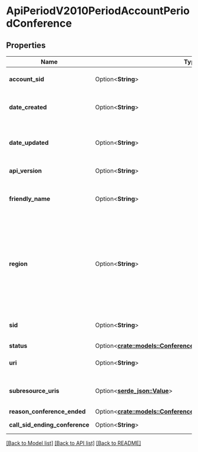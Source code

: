 # ApiPeriodV2010PeriodAccountPeriodConference

## Properties

Name | Type | Description | Notes
------------ | ------------- | ------------- | -------------
**account_sid** | Option<**String**> | The SID of the [Account](https://www.twilio.com/docs/iam/api/account) that created this Conference resource. | [optional]
**date_created** | Option<**String**> | The date and time in GMT that this resource was created specified in [RFC 2822](https://www.ietf.org/rfc/rfc2822.txt) format. | [optional]
**date_updated** | Option<**String**> | The date and time in GMT that this resource was last updated, specified in [RFC 2822](https://www.ietf.org/rfc/rfc2822.txt) format. | [optional]
**api_version** | Option<**String**> | The API version used to create this conference. | [optional]
**friendly_name** | Option<**String**> | A string that you assigned to describe this conference room. Maxiumum length is 128 characters. | [optional]
**region** | Option<**String**> | A string that represents the Twilio Region where the conference audio was mixed. May be `us1`, `ie1`,  `de1`, `sg1`, `br1`, `au1`, and `jp1`. Basic conference audio will always be mixed in `us1`. Global Conference audio will be mixed nearest to the majority of participants. | [optional]
**sid** | Option<**String**> | The unique string that that we created to identify this Conference resource. | [optional]
**status** | Option<[**crate::models::ConferenceEnumStatus**](conference_enum_status.md)> |  | [optional]
**uri** | Option<**String**> | The URI of this resource, relative to `https://api.twilio.com`. | [optional]
**subresource_uris** | Option<[**serde_json::Value**](.md)> | A list of related resources identified by their URIs relative to `https://api.twilio.com`. | [optional]
**reason_conference_ended** | Option<[**crate::models::ConferenceEnumReasonConferenceEnded**](conference_enum_reason_conference_ended.md)> |  | [optional]
**call_sid_ending_conference** | Option<**String**> | The call SID that caused the conference to end. | [optional]

[[Back to Model list]](../README.md#documentation-for-models) [[Back to API list]](../README.md#documentation-for-api-endpoints) [[Back to README]](../README.md)


